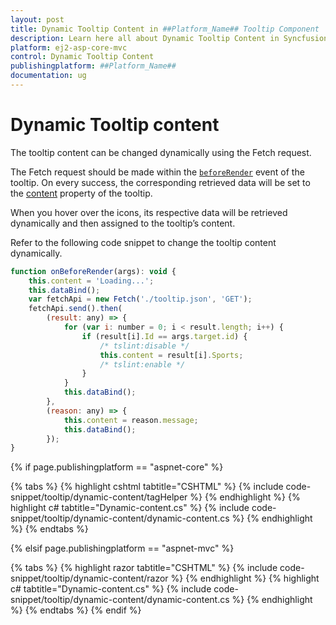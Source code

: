 ```yaml
---
layout: post
title: Dynamic Tooltip Content in ##Platform_Name## Tooltip Component
description: Learn here all about Dynamic Tooltip Content in Syncfusion ##Platform_Name## Tooltip component of Syncfusion Essential JS 2 and more.
platform: ej2-asp-core-mvc
control: Dynamic Tooltip Content
publishingplatform: ##Platform_Name##
documentation: ug
---
```


# Dynamic Tooltip content

The tooltip content can be changed dynamically using the Fetch request.

The Fetch request should be made within the [`beforeRender`](https://ej2.syncfusion.com/documentation/tooltip/api-tooltip.html?lang=typescript#beforerender) event of the tooltip. On every success, the corresponding retrieved data will be set to the [content](https://ej2.syncfusion.com/documentation/tooltip/api-tooltip.html?lang=typescript#content) property of the tooltip.

When you hover over the icons, its respective data will be retrieved dynamically and then assigned to the tooltip’s content.

Refer to the following code snippet to change the tooltip content dynamically.

```js
function onBeforeRender(args): void {
    this.content = 'Loading...';
    this.dataBind();
    var fetchApi = new Fetch('./tooltip.json', 'GET');
    fetchApi.send().then(
        (result: any) => {
            for (var i: number = 0; i < result.length; i++) {
                if (result[i].Id == args.target.id) {
                    /* tslint:disable */
                    this.content = result[i].Sports;
                    /* tslint:enable */
                }
            }
            this.dataBind();
        },
        (reason: any) => {
            this.content = reason.message;
            this.dataBind();
        });
}
```

{% if page.publishingplatform == "aspnet-core" %}

{% tabs %}
{% highlight cshtml tabtitle="CSHTML" %}
{% include code-snippet/tooltip/dynamic-content/tagHelper %}
{% endhighlight %}
{% highlight c# tabtitle="Dynamic-content.cs" %}
{% include code-snippet/tooltip/dynamic-content/dynamic-content.cs %}
{% endhighlight %}
{% endtabs %}

{% elsif page.publishingplatform == "aspnet-mvc" %}

{% tabs %}
{% highlight razor tabtitle="CSHTML" %}
{% include code-snippet/tooltip/dynamic-content/razor %}
{% endhighlight %}
{% highlight c# tabtitle="Dynamic-content.cs" %}
{% include code-snippet/tooltip/dynamic-content/dynamic-content.cs %}
{% endhighlight %}
{% endtabs %}
{% endif %}

